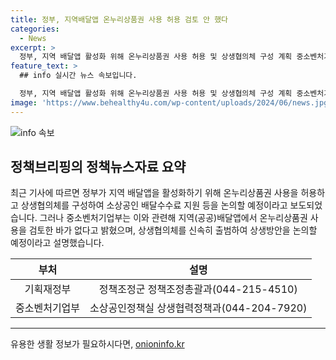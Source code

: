 ```yaml
---
title: 정부, 지역배달앱 온누리상품권 사용 허용 검토 안 했다
categories:
  - News
excerpt: >
  정부, 지역 배달앱 활성화 위해 온누리상품권 사용 허용 및 상생협의체 구성 계획 중소벤처기업부 기사에 따르면, 정부는 지역 배달앱에 온누리상품권 사용을 허용하고 상생협의체를 구성하여 소상공인 배달수수료 재정지원 등을 논의할 예정이라고 발표했습니다. 그러나 중소벤처기업부는 해당 내용을 부인하며, 상생협의체를 7월 중 출범시키고 상생방안을 논의할 예정이라고 밝혔습니다. (전화: 0442154510, 0442047920) [자료출처=정책브리핑 www.korea.kr]
feature_text: >
  ## info 실시간 뉴스 속보입니다.

  정부, 지역 배달앱 활성화 위해 온누리상품권 사용 허용 및 상생협의체 구성 계획 중소벤처기업부 기사에 따르면, 정부는 지역 배달앱에 온누리상품권 사용을 허용하고 상생협의체를 구성하여 소상공인 배달수수료 재정지원 등을 논의할 예정이라고 발표했습니다. 그러나 중소벤처기업부는 해당 내용을 부인하며, 상생협의체를 7월 중 출범시키고 상생방안을 논의할 예정이라고 밝혔습니다. (전화: 0442154510, 0442047920) [자료출처=정책브리핑 www.korea.kr]
image: 'https://www.behealthy4u.com/wp-content/uploads/2024/06/news.jpg'
---
```


<p><img src="https://www.behealthy4u.com/wp-content/uploads/2024/06/news.jpg" alt="info 속보" /></p>

<h2 data-ke-size="size26">정책브리핑의 정책뉴스자료 요약</h2>

<p data-ke-size="size16">최근 기사에 따르면 정부가 지역 배달앱을 활성화하기 위해 온누리상품권 사용을 허용하고 상생협의체를 구성하여 소상공인 배달수수료 지원 등을 논의할 예정이라고 보도되었습니다. 그러나 중소벤처기업부는 이와 관련해 지역(공공)배달앱에서 온누리상품권 사용을 검토한 바가 없다고 밝혔으며, 상생협의체를 신속히 출범하여 상생방안을 논의할 예정이라고 설명했습니다.</p>

<table>
<thead>
<tr>
<th scope="col" style="text-align: center;">부처</th>
<th scope="col" style="text-align: center;">설명</th>
</tr>
</thead>
<tbody>
<tr>
<td style="text-align: center;">기획재정부</td>
<td style="text-align: center;">정책조정군 정책조정총괄과(044-215-4510)</td>
</tr>
<tr>
<td style="text-align: center;">중소벤처기업부</td>
<td style="text-align: center;">소상공인정책실 상생협력정책과(044-204-7920)</td>
</tr>
</tbody>
</table>

<hr>
유용한 생활 정보가 필요하시다면, <a href="https://onioninfo.kr" rel="dofollow">onioninfo.kr</a>


